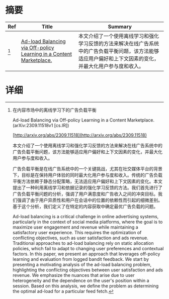 # 摘要

| Ref | Title | Summary |
| --- | --- | --- |
| [^1] | [Ad-load Balancing via Off-policy Learning in a Content Marketplace.](http://arxiv.org/abs/2309.11518) | 本文介绍了一个使用离线学习和强化学习反馈的方法来解决在线广告系统中的广告负载平衡问题，该方法能够适应用户偏好和上下文因素的变化，并最大化用户参与度和收入。 |

# 详细

[^1]: 在内容市场中的离线学习下的广告负载平衡

    Ad-load Balancing via Off-policy Learning in a Content Marketplace. (arXiv:2309.11518v1 [cs.IR])

    [http://arxiv.org/abs/2309.11518](http://arxiv.org/abs/2309.11518)

    本文介绍了一个使用离线学习和强化学习反馈的方法来解决在线广告系统中的广告负载平衡问题，该方法能够适应用户偏好和上下文因素的变化，并最大化用户参与度和收入。

    

    广告负载平衡是在线广告系统中的一个关键挑战，尤其在社交媒体平台的背景下，目标是在保持用户体验的同时最大化用户参与度和收入。传统的广告负载平衡方法依赖于静态分配策略，无法适应用户偏好和上下文因素的变化。本文提出了一种利用离线学习和依据记录的强化学习反馈的方法。我们首先进行了广告负载平衡问题的分析，强调了用户满意度和广告收入之间的冲突目标。我们强调了由于用户异质性和用户在会话中的位置的依赖性而引起的细微差别。基于这个分析，我们定义了在特定的内容获取中确定最优广告负载的问题。

    Ad-load balancing is a critical challenge in online advertising systems, particularly in the context of social media platforms, where the goal is to maximize user engagement and revenue while maintaining a satisfactory user experience. This requires the optimization of conflicting objectives, such as user satisfaction and ads revenue. Traditional approaches to ad-load balancing rely on static allocation policies, which fail to adapt to changing user preferences and contextual factors. In this paper, we present an approach that leverages off-policy learning and evaluation from logged bandit feedback. We start by presenting a motivating analysis of the ad-load balancing problem, highlighting the conflicting objectives between user satisfaction and ads revenue. We emphasize the nuances that arise due to user heterogeneity and the dependence on the user's position within a session. Based on this analysis, we define the problem as determining the optimal ad-load for a particular feed fetch.
    

